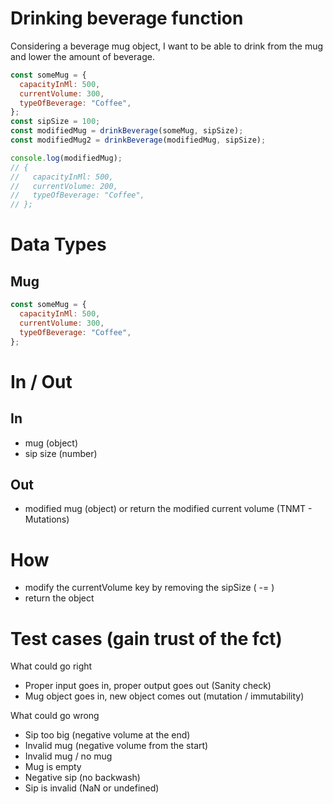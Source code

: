 # Drinking beverage function

Considering a beverage mug object, I want to be able to drink from the mug and lower the amount of beverage.

```jsx
const someMug = {
  capacityInMl: 500,
  currentVolume: 300,
  typeOfBeverage: "Coffee",
};
const sipSize = 100;
const modifiedMug = drinkBeverage(someMug, sipSize);
const modifiedMug2 = drinkBeverage(modifiedMug, sipSize);

console.log(modifiedMug);
// {
//   capacityInMl: 500,
//   currentVolume: 200,
//   typeOfBeverage: "Coffee",
// };
```

# Data Types

## Mug

```jsx
const someMug = {
  capacityInMl: 500,
  currentVolume: 300,
  typeOfBeverage: "Coffee",
};
```

# In / Out

## In

- mug (object)
- sip size (number)

## Out

- modified mug (object) or return the modified current volume (TNMT - Mutations)

# How

- modify the currentVolume key by removing the sipSize ( -= )
- return the object

# Test cases (gain trust of the fct)

What could go right

- Proper input goes in, proper output goes out (Sanity check)
- Mug object goes in, new object comes out (mutation / immutability)

What could go wrong

- Sip too big (negative volume at the end)
- Invalid mug (negative volume from the start)
- Invalid mug / no mug
- Mug is empty
- Negative sip (no backwash)
- Sip is invalid (NaN or undefined)

